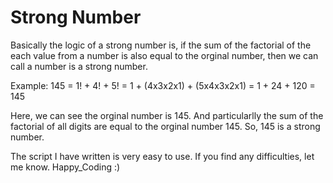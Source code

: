 # Strong Number

Basically the logic of a strong number is, if the sum of the factorial of the each value from a number is also equal to the orginal number, then we can call a number is a strong number. 

Example: 
145 = 1! + 4! + 5!
    = 1 + (4x3x2x1) + (5x4x3x2x1)
    = 1 + 24 + 120
    = 145

Here, we can see the orginal number is 145. And particularlly the sum of the factorial of all digits are equal to the orginal number 145. So, 145 is a strong number.

The script I have written is very easy to use. If you find any difficulties, let me know. 
Happy_Coding :)
